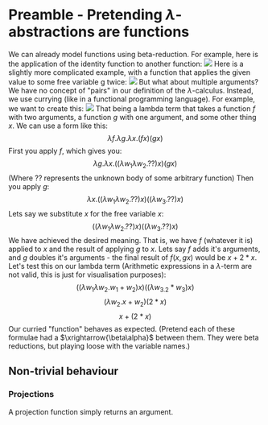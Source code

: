 # Preamble - Pretending $\lambda$-abstractions are functions
We can already model functions using beta-reduction. For example, here is the application of the identity function to another function:
![](Pasted%20image%2020231017141839.png)
Here is a slightly more complicated example, with a function that applies the given value to some free variable g twice:
![](Pasted%20image%2020231017141900.png)
But what about multiple arguments? We have no concept of "pairs" in our definition of the $\lambda$-calculus. Instead, we use currying (like in a functional programming language). For example, we want to create this:
![](Pasted%20image%2020231017142150.png)
That being a lambda term that takes a function $f$ with two arguments, a function $g$ with one argument, and some other thing $x$. We can use a form like this:
$$\lambda f.\lambda g.\lambda x.(fx)(gx)$$
First you apply $f$, which gives you:
$$\lambda g.\lambda x.((\lambda w_1\lambda w_2.??)x)(gx)$$
(Where ?? represents the unknown body of some arbitrary function)
Then you apply $g$:
$$\lambda x.((\lambda w_1\lambda w_2.??)x)((\lambda w_3.??)x)$$
Lets say we substitute $x$ for the free variable $x$:
$$((\lambda w_1\lambda w_2.??)x)((\lambda w_3.??)x)$$
We have achieved the desired meaning. That is, we have $f$ (whatever it is) applied to $x$ and the result of applying $g$ to $x$. Lets say $f$ adds it's arguments, and $g$ doubles it's arguments - the final result of $f(x, gx)$ would be $x + 2*x$. Let's test this on our lambda term (Arithmetic expressions in a $\lambda$-term are not valid, this is just for visualisation purposes):
$$((\lambda w_1\lambda w_2.w_1 + w_2)x)((\lambda w_3.2*w_3)x)$$
$$(\lambda w_2.x + w_2)(2*x)$$
$$x + (2*x)$$
Our curried "function" behaves as expected.
(Pretend each of these formulae had a $\xrightarrow{\beta\alpha}$ between them. They were beta reductions, but playing loose with the variable names.)

## Non-trivial behaviour
### Projections
A projection function simply returns an argument.